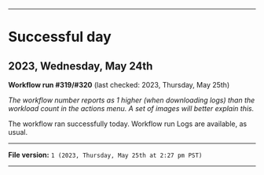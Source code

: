
***

# Successful day

## 2023, Wednesday, May 24th

**Workflow run #319/#320** (last checked: 2023, Thursday, May 25th)

_The workflow number reports as 1 higher (when downloading logs) than the workload count in the actions menu. A set of images will better explain this._

The workflow ran successfully today. Workflow run Logs are available, as usual.

***

**File version:** `1 (2023, Thursday, May 25th at 2:27 pm PST)`

***
